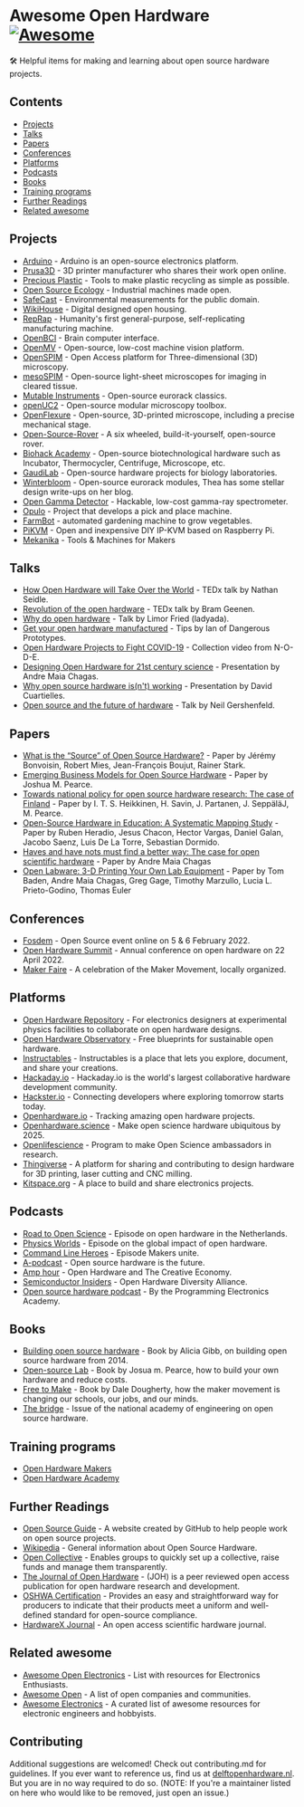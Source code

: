 # Awesome Open Hardware [![Awesome](https://awesome.re/badge.svg)](https://awesome.re)<!-- omit in toc -->

🛠 Helpful items for making and learning about open source hardware projects.

## Contents

* [Projects](#projects)
* [Talks](#talks)
* [Papers](#papers)
* [Conferences](#conferences)
* [Platforms](#platforms)
* [Podcasts](#podcasts)
* [Books](#books)
* [Training programs](#training-programs)
* [Further Readings](#further-readings)
* [Related awesome](#related-awesome)

  
## Projects

* [Arduino](https://www.arduino.cc/) - Arduino is an open-source electronics platform.
* [Prusa3D](https://www.prusa3d.com/) - 3D printer manufacturer who shares their work open online.
* [Precious Plastic](https://www.preciousplastic.com/) - Tools to make plastic recycling as simple as possible.
* [Open Source Ecology](https://www.opensourceecology.org/) - Industrial machines made open.
* [SafeCast](https://safecast.org/) - Environmental measurements for the public domain.
* [WikiHouse](https://www.wikihouse.cc/) - Digital designed open housing.
* [RepRap](https://reprap.org/wiki/RepRap) - Humanity's first general-purpose, self-replicating manufacturing machine.
* [OpenBCI](https://openbci.com/) - Brain computer interface.
* [OpenMV](https://github.com/openmv/openmv) - Open-source, low-cost machine vision platform.
* [OpenSPIM](https://openspim.org/) - Open Access platform for Three-dimensional (3D) microscopy.
* [mesoSPIM](http://mesospim.org/) - Open-source light-sheet microscopes for imaging in cleared tissue.
* [Mutable Instruments](https://mutable-instruments.net/) - Open-source eurorack classics.
* [openUC2](https://github.com/openUC2/UC2-GIT) - Open-source modular microscopy toolbox.
* [OpenFlexure](https://openflexure.org/) - Open-source, 3D-printed microscope, including a precise mechanical stage.
* [Open-Source-Rover](https://github.com/nasa-jpl/open-source-rover) - A six wheeled, build-it-yourself, open-source rover.
* [Biohack Academy](http://biohackacademy.github.io/) - Open-source biotechnological hardware such as Incubator, Thermocycler, Centrifuge, Microscope, etc.
* [GaudiLab](http://www.gaudi.ch/GaudiLabs/?page_id=19) - Open-source hardware projects for biology laboratories.
* [Winterbloom](https://winterbloom.com) - Open-source eurorack modules, Thea has some stellar design write-ups on her blog.
* [Open Gamma Detector](https://github.com/Open-Gamma-Project/Open-Gamma-Detector) - Hackable, low-cost gamma-ray spectrometer.
* [Opulo](https://docs.opulo.io/) - Project that develops a pick and place machine.
* [FarmBot](https://farm.bot/pages/open-source) - automated gardening machine to grow vegetables.
* [PiKVM](https://pikvm.org/) - Open and inexpensive DIY IP-KVM based on Raspberry Pi.
* [Mekanika](https://www.mekanika.io/) - Tools & Machines for Makers

## Talks

* [How Open Hardware will Take Over the World](https://www.youtube.com/watch?v=Rfu_MKgu2Ik) - TEDx talk by Nathan Seidle.
* [Revolution of the open hardware](https://www.youtube.com/watch?v=t56bojFAnUg) - TEDx talk by Bram Geenen.
* [Why do open hardware](https://www.youtube.com/watch?v=UYRhupdnUcY) - Talk by Limor Fried (ladyada).
* [Get your open hardware manufactured](https://www.youtube.com/watch?v=ifTaGRTPwLc) - Tips by Ian of Dangerous Prototypes.
* [Open Hardware Projects to Fight COVID-19](https://www.youtube.com/watch?v=c1pwbnDAub0) - Collection video from N-O-D-E.
* [Designing Open Hardware for 21st century science](https://www.youtube.com/watch?v=Od_9yJqc098) - Presentation by Andre Maia Chagas.
* [Why open source hardware is(n't) working](https://www.youtube.com/watch?v=7ifGu22bhd4) - Presentation by David Cuartielles.
* [Open source and the future of hardware](https://www.youtube.com/watch?v=_EZT57dtWHM) - Talk by Neil Gershenfeld.

## Papers

* [What is the “Source” of Open Source Hardware?](https://doi.org/10.5334/joh.7) - Paper by Jérémy Bonvoisin, Robert Mies, Jean-François Boujut, Rainer Stark.
* [Emerging Business Models for Open Source Hardware](https://papers.ssrn.com/sol3/papers.cfm?abstract_id=3331121) - Paper by Joshua M. Pearce.
* [Towards national policy for open source hardware research: The case of Finland](https://doi.org/10.1016/j.techfore.2020.119986) - Paper by I. T. S. Heikkinen, H. Savin, J. Partanen, J. SeppäläJ, M. Pearce.
* [Open-Source Hardware in Education: A Systematic Mapping Study](http://dx.doi.org/10.1109/ACCESS.2018.2881929) - Paper by Ruben Heradio, Jesus Chacon, Hector Vargas, Daniel Galan, Jacobo Saenz, Luis De La Torre, Sebastian Dormido.
* [Haves and have nots must find a better way: The case for open scientific hardware](https://doi.org/10.1371/journal.pbio.3000014) - Paper by Andre Maia Chagas
* [Open Labware: 3-D Printing Your Own Lab Equipment](https://doi.org/10.1371/journal.pbio.1002086) - Paper by Tom Baden, Andre Maia Chagas, Greg Gage, Timothy Marzullo, Lucia L. Prieto-Godino, Thomas Euler

## Conferences

* [Fosdem](https://fosdem.org/2022/) - Open Source event online on 5 & 6 February 2022.
* [Open Hardware Summit](https://2022.oshwa.org/) - Annual conference on open hardware on 22 April 2022.
* [Maker Faire](https://makerfaire.com/) - A celebration of the Maker Movement, locally organized.

## Platforms

* [Open Hardware Repository](https://ohwr.org/welcome) - For electronics designers at experimental physics facilities to collaborate on open hardware designs.
* [Open Hardware Observatory](https://en.oho.wiki/wiki/Home) - Free blueprints for sustainable open hardware.
* [Instructables](http://www.instructables.com/tag/type-id/category-technology/) - Instructables is a place that lets you explore, document, and share your creations.
* [Hackaday.io](https://hackaday.io/) - Hackaday.io is the world's largest collaborative hardware development community.
* [Hackster.io](https://www.hackster.io/about) - Connecting developers where exploring tomorrow starts today.
* [Openhardware.io](https://www.openhardware.io/about) - Tracking amazing open hardware projects.
* [Openhardware.science](https://openhardware.science/) - Make open science hardware ubiquitous by 2025.
* [Openlifescience](https://openlifesci.org/) - Program to make Open Science ambassadors in research.
* [Thingiverse](https://www.thingiverse.com/) - A platform for sharing and contributing to design hardware for 3D printing, laser cutting and CNC milling.
* [Kitspace.org](https://kitspace.org) - A place to build and share electronics projects. 

## Podcasts

* [Road to Open Science](https://open.spotify.com/episode/46WwrOofygFyGrp6X42NOe?si=_qxPzPXkQaGNBqB-bnKwyw) - Episode on open hardware in the Netherlands.
* [Physics Worlds](https://open.spotify.com/episode/4pjaUpl96YhjqBvjzV0K1H?si=ssJJH7ouSOW_ttGvF2Mtdg) - Episode on the global impact of open hardware.
* [Command Line Heroes](https://open.spotify.com/episode/1yGuG9TKvS2lkH7wgRO8YF?si=PwAZCT0qSxW87HQlCa7AeA) -  Episode Makers unite.
* [A-podcast](https://open.spotify.com/episode/2Zp3q6ePDCp0Yeyq9ADDny?si=8_CuBG2ESEeoxvcspVi3Xg) -  Open source hardware is the future.
* [Amp hour](https://podcasts.google.com/feed/aHR0cHM6Ly90aGVhbXBob3VyLmxpYnN5bi5jb20vcnNz/episode/aHR0cDovL3d3dy50aGVhbXBob3VyLmNvbS8_cD0xNTg?sa=X&ved=0CAIQuIEEahcKEwjgkZnWjPr0AhUAAAAAHQAAAAAQCA) - Open Hardware and The Creative Economy.
* [Semiconductor Insiders](https://semiwiki.com/podcast/podcast-ep44-open-hardware-diversity-alliance/) - Open Hardware Diversity Alliance.
* [Open source hardware podcast](https://podcasts.google.com/feed/aHR0cHM6Ly9wcm9ncmFtbWluZ2VsZWN0cm9uaWNzLmNvbS9jYXRlZ29yeS9yYWRpby1zaG93L2ZlZWQv) - By the Programming Electronics Academy.

## Books

* [Building open source hardware](https://books.google.nl/books?id=wg27BQAAQBAJ&lpg=PP1&dq=open%20source%20hardware&pg=PP1##v=onepage&q=open%20source%20hardware&f=false) - Book by Alicia Gibb, on building open source hardware from 2014.
* [Open-source Lab](https://books.google.nl/books?id=0bOKAAAAQBAJ&lpg=PP1&dq=open%20source%20hardware&pg=PP1##v=onepage&q=open%20source%20hardware&f=false) - Book by Josua m. Pearce, how to build your own hardware and reduce costs.
* [Free to Make](https://books.google.nl/books?id=jz1bCwAAQBAJ&lpg=PA93&dq=open%20source%20hardware&pg=PP1##v=onepage&q=open%20source%20hardware&f=false) -  Book by Dale Dougherty, how the maker movement is changing our schools, our jobs, and our minds.
* [The bridge](https://www.nae.edu/174695/Fall-Bridge-on-Open-Source-Hardware) - Issue of the national academy of engineering on open source hardware.


## Training programs

* [Open Hardware Makers](https://openhardware.space)
* [Open Hardware Academy](https://openhardware.academy/)

## Further Readings

* [Open Source Guide](https://opensource.guide/) - A website created by GitHub to help people work on open source projects.
* [Wikipedia](https://en.wikipedia.org/wiki/Open-source_hardware) - General information about Open Source Hardware.
* [Open Collective](https://opencollective.com/) - Enables groups to quickly set up a collective, raise funds and manage them transparently.
* [The Journal of Open Hardware](https://openhardware.metajnl.com/) - (JOH) is a peer reviewed open access publication for open hardware research and development.
* [OSHWA Certification](https://certification.oshwa.org/) -  Provides an easy and straightforward way for producers to indicate that their products meet a uniform and well-defined standard for open-source compliance.
* [HardwareX Journal](https://www.journals.elsevier.com/hardwarex) - An open access scientific hardware journal.

## Related awesome

* [Awesome Open Electronics](https://github.com/ajaymnk/open-electronics) - List with resources for Electronics Enthusiasts.
* [Awesome Open](https://github.com/paulhendricks/awesome-open) - A list of open companies and communities.
* [Awesome Electronics](https://github.com/kitspace/awesome-electronics) - A curated list of awesome resources for electronic engineers and hobbyists.

## Contributing

Additional suggestions are welcomed! Check out contributing.md for guidelines.
If you ever want to reference us, find us at [delftopenhardware.nl](https://delftopenhardware.nl). But you are in no way required to do so.
(NOTE: If you're a maintainer listed on here who would like to be removed, just open an issue.)
